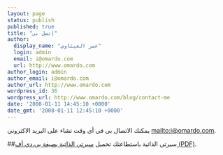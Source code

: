 ```yaml
---
layout: page
status: publish
published: true
title: "إتصل بي"
author:
  display_name: "عمر العيثاوي"
  login: admin
  email: i@omardo.com
  url: http://www.omardo.com
author_login: admin
author_email: i@omardo.com
author_url: http://www.omardo.com
wordpress_id: 36
wordpress_url: http://www.omardo.com/blog/contact-me
date: '2008-01-11 14:45:10 +0000'
date_gmt: '2008-01-11 12:45:10 +0000'
---
```

يمكنك الاتصال بي في أي وقت تشاء على البريد الاكتروني 
<mailto:i@omardo.com>.

##سيرتي الذاتية
باستطاعتك تحميل [سيرتي الذاتية بصيغة بي.دي.أف (PDF)](/cv.pdf).
